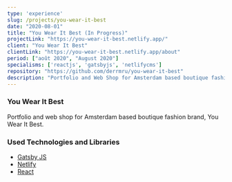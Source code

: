 ```yaml
---
type: 'experience'
slug: /projects/you-wear-it-best
date: "2020-08-01"
title: "You Wear It Best (In Progress)"
projectLink: "https://you-wear-it-best.netlify.app/"
client: "You Wear It Best"
clientLink: "https://you-wear-it-best.netlify.app/about"
period: ["août 2020", "August 2020"]
specialisms: ['reactjs', 'gatsbyjs', 'netlifycms']
repository: "https://github.com/derrmru/you-wear-it-best"
description: "Portfolio and Web Shop for Amsterdam based boutique fashion brand, You Wear It Best."
---
```


### You Wear It Best

Portfolio and web shop for Amsterdam based boutique fashion brand, You Wear It Best.

### Used Technologies and Libraries

- [Gatsby JS](https://www.gatsbyjs.com/)
- [Netlify](https://www.netlifycms.org/)
- [React](https://reactjs.org/)